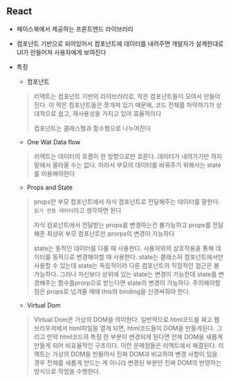 ## React

- 페이스북에서 제공하는 프론트엔드 라이브러리

- 컴포넌트 기반으로 되어있어서 컴포넌트에 데이터를 내려주면 개발자가 설계한대로 UI가 만들어져 사용자에게 보여진다

- 특징

  - 컴포넌트
  >  리액트는 컴포넌트 기반의 라이브러리로, 작은 컴포넌트들이 모여서 만들어진다. 이 작은 컴포넌트들은 쪼개져 있기 때문에, 코드 전체를 파악하기가 상대적으로 쉽고, 재사용성을 가지고 있어 효율적이다
  >
  > 컴포넌트는 클래스형과 함수형으로 나누어진다

  - One Wat Data flow
  > 리액트는 데이터의 흐름이 한 방향으로만 흐른다. 데이터가 내려가기만 하지 밑에서 올라올 수는 없다. 따라서 부모의 데이터를 바꿔주기 위해서는 state를 이용해야한다

  - Props and State

  > props란 부모 컴포넌트에서 자식 컴포넌트로 전달해주는 데이터를 말한다. `읽기 전용 데이터`라고 생각하면 된다
  >
  > 자식 컴포넌트에서 전달받는 props를 변경하는건 불가능하고 props를 전달해준 최상위 부모 컴포넌트만 prorps의 변경이 가능하다
  >
  > state는 동적인 데이터를 다룰 때 사용한다. 사용자와의 상호작용을 통해 데이터를 동적으로 변경해야할 때 사용한다. state는 클래스혀 컴포넌트에서만 사용할 수 있는데 state는 독립적이라 다른 컴포넌트의 직접적인 접근은 불가능하다. 그러나 자신보다 상위에 있는 state는 변경이 가능한데 state를 변경해주는 함수를prorp으로 받는다면 state의 변경이 가능하다. 주의해야할 점은 props로 넘겨줄 때에 this의 binding을 신경써줘야 한다.

  - Virtual Dom

  > VIrtual Dom은 가상의 DOM을 의미한다. 일반적으로 html코드를 짜고 웹 브라우저에서 html파일을 열게 되면, html코드들이 DOM을 만들게된다. 그리고 만약 html코드의 특정 한 부분이 변경되게 된다면 전체 DOM을 새롭게 만들게 되어 비효율적인 구조이다. 이런 문제점들은 리액트에서 해결된다. 리액트는 가상의 DOM을 만들어서 진짜 DOM과 비교하여 변경 사항이 있을 경우 전체를 새롭게 만드는 게 아니라 변경된 부분만 진짜 DOM의 반영하는 방식으로 작업을 수행한다.



> 